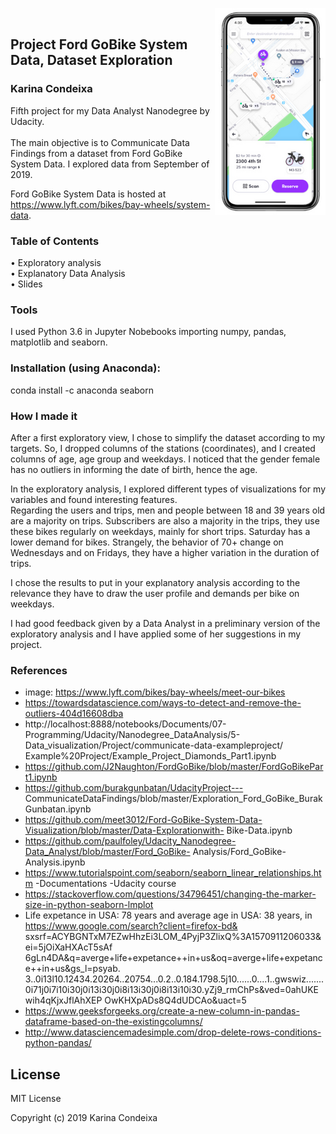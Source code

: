 <img src = "images/Ford.png" align="right"> <br/>
## Project Ford GoBike System Data, Dataset Exploration <br/>
### Karina Condeixa <br/>

Fifth project for my Data Analyst Nanodegree by Udacity. <br/>
<br/>
The main objective is to Communicate Data Findings from a dataset from Ford GoBike System Data. I explored data from September of 2019. <br/>

Ford GoBike System Data is hosted at https://www.lyft.com/bikes/bay-wheels/system-data. <br/>


### Table of Contents
•	Exploratory analysis<br/>
•	Explanatory Data Analysis<br/>
•	Slides<br/>

### Tools
I used Python 3.6 in Jupyter Nobebooks importing  numpy, pandas, matplotlib and seaborn.<br/>

### Installation (using Anaconda):
conda install -c anaconda seaborn <br/>

### How I made it

After a first exploratory view, I chose to simplify the dataset according to my targets. So, I dropped columns
of the stations (coordinates), and I created columns of age, age group and weekdays. I noticed that the
gender female has no outliers in informing the date of birth, hence the age.<br/>

In the exploratory analysis, I explored different types of visualizations for my variables and found
interesting features. <br/>
Regarding the users and trips, men and people between 18 and 39 years old are a majority
on trips. Subscribers are also a majority in the trips, they use these bikes regularly on weekdays, mainly for
short trips. Saturday has a lower demand for bikes. Strangely, the behavior of 70+ change on Wednesdays
and on Fridays, they have a higher variation in the duration of trips.<br/>

I chose the results to put in your explanatory analysis according to the relevance they have to draw the user
profile and demands per bike on weekdays.<br/>

I had good feedback given by a Data Analyst in a preliminary version of the exploratory analysis and I have applied some of her suggestions in my project.<br/>

### References
- image: https://www.lyft.com/bikes/bay-wheels/meet-our-bikes
- https://towardsdatascience.com/ways-to-detect-and-remove-the-outliers-404d16608dba
- http://localhost:8888/notebooks/Documents/07-Programming/Udacity/Nanodegree_DataAnalysis/5-
Data_visualization/Project/communicate-data-exampleproject/
Example%20Project/Example_Project_Diamonds_Part1.ipynb
- https://github.com/J2Naughton/FordGoBike/blob/master/FordGoBikePart1.ipynb
- https://github.com/burakgunbatan/UdacityProject---
CommunicateDataFindings/blob/master/Exploration_Ford_GoBike_BurakGunbatan.ipynb
- https://github.com/meet3012/Ford-GoBike-System-Data-Visualization/blob/master/Data-Explorationwith-
Bike-Data.ipynb
- https://github.com/paulfoley/Udacity_Nanodegree-Data_Analyst/blob/master/Ford_GoBike-
Analysis/Ford_GoBike-Analysis.ipynb
- https://www.tutorialspoint.com/seaborn/seaborn_linear_relationships.htm
-Documentations
-Udacity course
- https://stackoverflow.com/questions/34796451/changing-the-marker-size-in-python-seaborn-lmplot
- Life expetance in USA: 78 years and average age in USA: 38 years, in
https://www.google.com/search?client=firefox-bd&
sxsrf=ACYBGNTxM7EZwHhzEi3LOM_4PyjP3ZlixQ%3A1570911206033&ei=5jOiXaHXAcT5sAf
6gLn4DA&q=averge+life+expetance++in+us&oq=averge+life+expetance++in+us&gs_l=psyab.
3..0i13l10.12434.20264..20754...0.2..0.184.1798.5j10......0....1..gwswiz.......
0i71j0i7i10i30j0i13i30j0i8i13i30j0i8i13i10i30.yZj9_rmChPs&ved=0ahUKEwih4qKjxJflAhXEP
OwKHXpADs8Q4dUDCAo&uact=5
- https://www.geeksforgeeks.org/create-a-new-column-in-pandas-dataframe-based-on-the-existingcolumns/
- http://www.datasciencemadesimple.com/drop-delete-rows-conditions-python-pandas/


## License
MIT License

Copyright (c) 2019 Karina Condeixa

